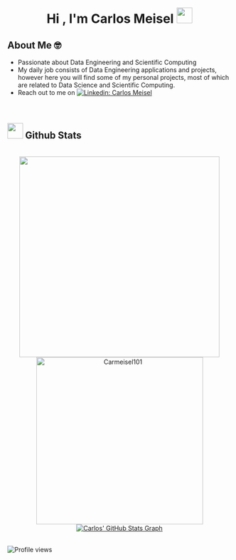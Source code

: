 
<h1 align="center"><b>Hi , I'm Carlos Meisel </b><img src="https://media.giphy.com/media/hvRJCLFzcasrR4ia7z/giphy.gif" width="35"></h1>

## About Me 🤓
- Passionate about Data Engineering and Scientific Computing
- My daily job consists of Data Engineering applications and projects, however here you will find some of my personal projects, most of which are related to Data Science and Scientific Computing.
- Reach out to me on [![Linkedin: Carlos Meisel](https://img.shields.io/badge/-carlosmeisel-blue?style=flat-square&logo=Linkedin&logoColor=white&link=https://www.linkedin.com/in/carlos-meisel/)](https://www.linkedin.com/in/carlos-meisel/)




<br>


## <img src="https://media.giphy.com/media/iY8CRBdQXODJSCERIr/giphy.gif" width="35"><b> Github Stats </b>
<br>

<div align="center">

<a href="https://github.com/Carmeisel101/">
    <img src="https://github-readme-stats.vercel.app/api?username=Carmeisel101&include_all_commits=true&count_private=true&show_icons=true&line_height=20&title_color=7A7ADB&icon_color=2234AE&text_color=D3D3D3&bg_color=0,000000,130F40" width="450"/>
   <img src ="https://github-readme-stats.vercel.app/api/top-langs/?username=Carmeisel101&layout=compactlocale=en&layout=compact&line_height=20&title_color=7A7ADB&icon_color=2234AE&text_color=D3D3D3&bg_color=0,000000,130F40" width="375"  alt="Carmeisel101" />

   <a href="https://github.com/rahulkarda/rahulkarda">
  <img align="center" src="https://github-profile-summary-cards.vercel.app/api/cards/profile-details?username=Carmeisel101&include_all_commits=true&count_private=true&show_icons=true&line_height=20&title_color=7A7ADB&icon_color=2234AE&text_color=D3D3D3&bg_color=0,000000,130F40" alt="Carlos' GitHub Stats Graph"/>
  
</a>
<br><br>

</a>
</div>

![Profile views](https://gpvc.arturio.dev/Carmeisel101)

<br>

